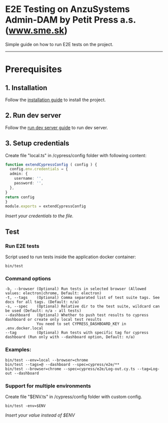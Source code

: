 E2E Testing on AnzuSystems Admin-DAM by Petit Press a.s. (www.sme.sk)
=====

Simple guide on how to run E2E tests on the project.

---

# Prerequisites

## 1. Installation 
Follow the [installation guide](README-DEV.md#Installation) to install the project.

## 2. Run dev server
Follow the [run dev server guide](README-DEV.md#Dev---Run-dev-server) to run dev server.

## 3. Setup credentials 

 Create file "local.ts" in /cypress/config folder with following content:

```typescript
function extendCypressConfig ( config ) {
  config.env.credentials = {
  admin: {
    username: '',
    password: '',
  },
}
return config
}
module.exports = extendCypressConfig
```  
*Insert your credentials to the file.*


## Test

### Run E2E tests
Script used to run tests inside the application docker container:

    bin/test

### Command options

    -b, --browser (Optional) Run tests in selected browser (Allowed values: electron|chrome, Default: electron)
    -t, --tags    (Optional) Comma separated list of test suite tags. See docs for all tags. (Default: n/a)
    -s, --spec    (Optional) Relative dir to the test suite, wildcard can be used (Default: n/a - all tests)
    --dashboard   (Optional) Whether to push test results to cypress dashboard or create only local test results
                  You need to set CYPRESS_DASHBOARD_KEY in .env.docker.local
    --tag         (Optional) Run tests with specific tag for cypress dashboard (Run only with --dashboard option, Default: n/a)

### Examples:

    bin/test --env=local --browser=chrome
    bin/test --tags=@ --dashboard --spec=cypress/e2e/**
    bin/test --browser=chrome --spec=cypress/e2e/Log-out.cy.ts --tag=Log-out --dashboard

### Support for multiple environments
    
Create file "$ENV.ts" in /cypress/config folder with custom config.

    bin/test -env=$ENV

*Insert your value instead of $ENV*





